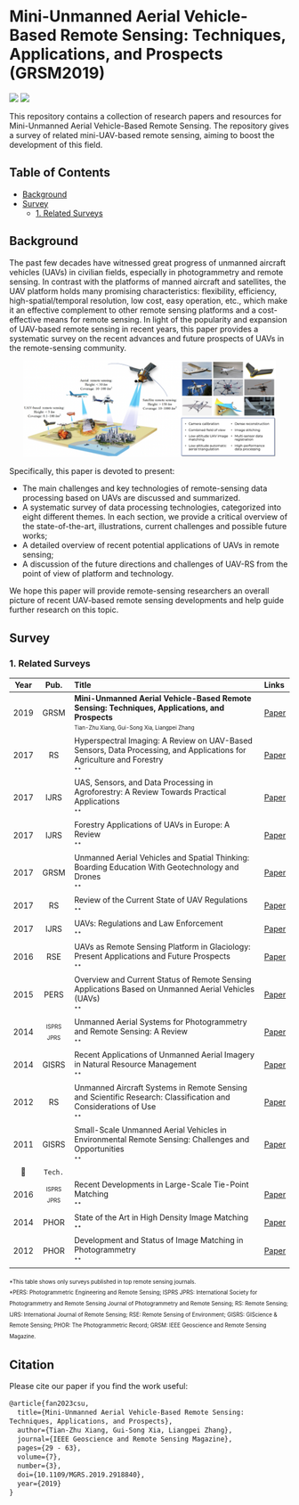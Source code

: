 # Mini-Unmanned Aerial Vehicle-Based Remote Sensing: Techniques, Applications, and Prospects (GRSM2019)

<p align="left">
<a href="https://arxiv.org/abs/1812.07770"><img src="https://img.shields.io/badge/Paper-arXiv-green"></a>
<a href="/papers/Mini-UAV-based_RS_MGRS.2019.2918840.pdf"><img src="https://img.shields.io/badge/Paper-PDF-blue"></a>
</p>

This repository contains a collection of research papers and resources for Mini-Unmanned Aerial Vehicle-Based Remote Sensing.  The repository gives a survey of related mini-UAV-based remote sensing, aiming to boost the development of this field.


## Table of Contents
- [Background](#Background)
- [Survey](#Survey)
     - [1. Related Surveys](#1.-Related-Surveys)




## Background

The past few decades have witnessed great progress of unmanned aircraft vehicles (UAVs) in civilian fields, especially in photogrammetry and remote sensing. In contrast with the platforms of manned aircraft and satellites, the UAV platform holds many promising characteristics: flexibility, efficiency, high-spatial/temporal resolution, low cost, easy operation, etc., which make it an effective complement to other remote sensing platforms and a cost-effective means for remote sensing. In light of the popularity and expansion of UAV-based remote sensing in recent years, this paper provides a systematic survey on the recent advances and future prospects of UAVs in the remote-sensing community. 

<div align=center><img src="/figures/intro.png" width="90%"></div>

Specifically, this paper is devoted to present:
- The main challenges and key technologies of remote-sensing data processing based on UAVs are discussed and summarized. 
- A systematic survey of data processing technologies, categorized into eight different themes. In each section, we provide a critical overview of the state-of-the-art, illustrations, current challenges and possible future works;
- A detailed overview of recent potential applications of UAVs in remote sensing;
- A discussion of the future directions and challenges of UAV-RS from the point of view of platform and technology.

We hope this paper will provide remote-sensing researchers an overall picture of recent UAV-based remote sensing developments and help guide further research on this topic.



## Survey

### 1. Related Surveys

| **Year** | **Pub.** | **Title**          | **Links**        |
| :------: | :------: | :----------------------------------------------------------- |  :----------------------------------------------------------- |
| 2019 | GRSM | **Mini-Unmanned Aerial Vehicle-Based Remote Sensing: Techniques, Applications, and Prospects** <br> <sup><sub>Tian-Zhu Xiang, Gui-Song Xia, Liangpei Zhang</sub></sup>  | [Paper](https://arxiv.org/abs/1812.07770)
| 2017  | RS | Hyperspectral Imaging: A Review on UAV-Based Sensors, Data Processing, and Applications for Agriculture and Forestry <br> <sup><sub>**</sub></sup>  | [Paper]()
| 2017 | IJRS | UAS, Sensors, and Data Processing in Agroforestry: A Review Towards Practical Applications <br> <sup><sub>**</sub></sup>  | [Paper]()
| 2017 | IJRS | Forestry Applications of UAVs in Europe: A Review  <br> <sup><sub>**</sub></sup>  | [Paper]()
| 2017 | GRSM | Unmanned Aerial Vehicles and Spatial Thinking: Boarding Education With Geotechnology and Drones <br> <sup><sub>**</sub></sup>  | [Paper]()
| 2017 | RS | Review of the Current State of UAV Regulations  <br> <sup><sub>**</sub></sup>  | [Paper]()
| 2017 | IJRS | UAVs: Regulations and Law Enforcement  <br> <sup><sub>**</sub></sup>  | [Paper]()
| 2016 |  RSE | UAVs as Remote Sensing Platform in Glaciology: Present Applications and Future Prospects  <br> <sup><sub>**</sub></sup>  | [Paper]()
| 2015  | PERS | Overview and Current Status of Remote Sensing Applications Based on Unmanned Aerial Vehicles (UAVs)  <br> <sup><sub>**</sub></sup>  | [Paper]()
| 2014  | <sup><sub>ISPRS JPRS</sub></sup> | Unmanned Aerial Systems for Photogrammetry and Remote Sensing: A Review  <br> <sup><sub>**</sub></sup>  | [Paper]()
| 2014 | GISRS | Recent Applications of Unmanned Aerial Imagery in Natural Resource Management  <br> <sup><sub>**</sub></sup>  | [Paper]()
| 2012 | RS | Unmanned Aircraft Systems in Remote Sensing and Scientific Research: Classification and Considerations of Use  <br> <sup><sub>**</sub></sup>  | [Paper]()
| 2011 | GISRS | Small-Scale Unmanned Aerial Vehicles in Environmental Remote Sensing: Challenges and Opportunities  <br> <sup><sub>**</sub></sup>  | [Paper]()
| :triangular_flag_on_post: | `Tech.` |  | 
| 2016 | <sup><sub>ISPRS JPRS</sub></sup> | Recent Developments in Large-Scale Tie-Point Matching  <br> <sup><sub>**</sub></sup>  | [Paper]()
| 2014 | PHOR | State of the Art in High Density Image Matching   <br> <sup><sub>**</sub></sup>  | [Paper]()
| 2012 | PHOR | Development and Status of Image Matching in Photogrammetry  <br> <sup><sub>**</sub></sup>  | [Paper]()


<sup><sub>*This table shows only surveys published in top remote sensing journals.</sub></sup>   
<sup><sub>*PERS: Photogrammetric Engineering and Remote Sensing; ISPRS JPRS: International Society for Photogrammetry and Remote Sensing Journal of Photogrammetry and Remote Sensing; RS: Remote Sensing; IJRS: International Journal of Remote Sensing; RSE: Remote Sensing of Environment; GISRS: GIScience & Remote Sensing; PHOR: The Photogrammetric Record; GRSM: IEEE Geoscience and Remote Sensing Magazine.</sub></sup>











## Citation

Please cite our paper if you find the work useful:

```
@article{fan2023csu,
  title={Mini-Unmanned Aerial Vehicle-Based Remote Sensing: Techniques, Applications, and Prospects},
  author={Tian-Zhu Xiang, Gui-Song Xia, Liangpei Zhang},
  journal={IEEE Geoscience and Remote Sensing Magazine},
  pages={29 - 63},
  volume={7},
  number={3},
  doi={10.1109/MGRS.2019.2918840},  
  year={2019}
}
```

